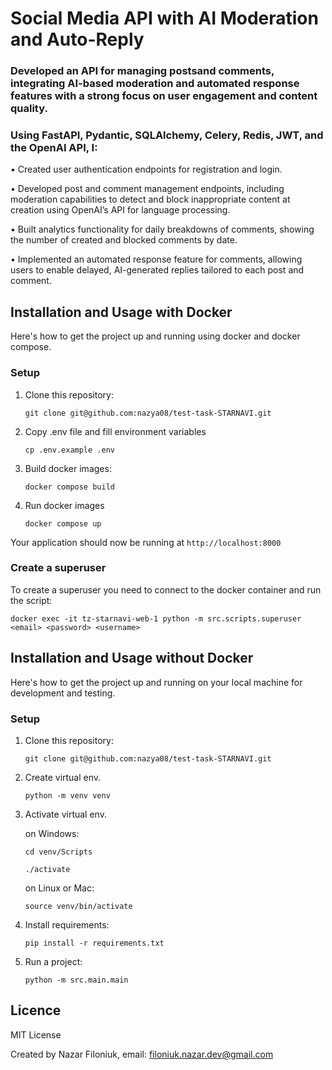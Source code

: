 # Social Media API with AI Moderation and Auto-Reply
### Developed an API for managing postsand comments, integrating AI-based moderation and automated response features with a strong focus on user engagement and content quality.
### Using FastAPI, Pydantic, SQLAlchemy, Celery, Redis, JWT, and the OpenAI API, I:
• Created user authentication endpoints for registration and login.

• Developed post and comment management endpoints, including
moderation capabilities to detect and block inappropriate content at creation
using OpenAI’s API for language processing.

• Built analytics functionality for daily breakdowns of comments, showing the
number of created and blocked comments by date.

• Implemented an automated response feature for comments, allowing users
to enable delayed, AI-generated replies tailored to each post and comment.

## Installation and Usage with Docker

Here's how to get the project up and running using docker and docker compose.

### Setup

1. Clone this repository:

    ```
    git clone git@github.com:nazya08/test-task-STARNAVI.git
    ```

2. Copy .env file and fill environment variables
   ```
   cp .env.example .env
   ```
3. Build docker images:
   ```
   docker compose build
   ```
4. Run docker images
   ```
   docker compose up
   ```

Your application should now be running at `http://localhost:8000`

### Create a superuser

To create a superuser you need to connect to the docker container and run the script:
   ```
   docker exec -it tz-starnavi-web-1 python -m src.scripts.superuser <email> <password> <username>
   ```

## Installation and Usage without Docker

Here's how to get the project up and running on your local machine for development and testing.

### Setup

1. Clone this repository:

    ```
    git clone git@github.com:nazya08/test-task-STARNAVI.git
    ```

2. Create virtual env.

    ```
    python -m venv venv
    ```

3. Activate virtual env.

   on Windows:

   ```
   cd venv/Scripts
   ```

   ```
   ./activate
   ```

   on Linux or Mac:

   ```
   source venv/bin/activate
   ```

4. Install requirements:

   ```
   pip install -r requirements.txt
   ```   

5. Run a project:

   ```
   python -m src.main.main
   ```

## Licence

MIT License

Created by Nazar Filoniuk, email: filoniuk.nazar.dev@gmail.com
